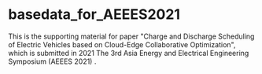 # basedata_for_AEEES2021
This is the supporting material for paper "Charge and Discharge Scheduling of Electric Vehicles based on Cloud-Edge Collaborative Optimization", which is submitted in 2021 The 3rd Asia Energy and Electrical Engineering Symposium (AEEES 2021) . 
